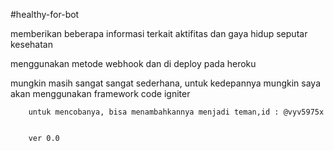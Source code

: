 #healthy-for-bot

memberikan beberapa informasi terkait aktifitas dan gaya hidup seputar kesehatan

menggunakan metode webhook dan di deploy pada heroku

mungkin masih sangat sangat sederhana, untuk kedepannya mungkin saya akan menggunakan framework code igniter

        untuk mencobanya, bisa menambahkannya menjadi teman,id : @vyv5975x
        
        
        ver 0.0
